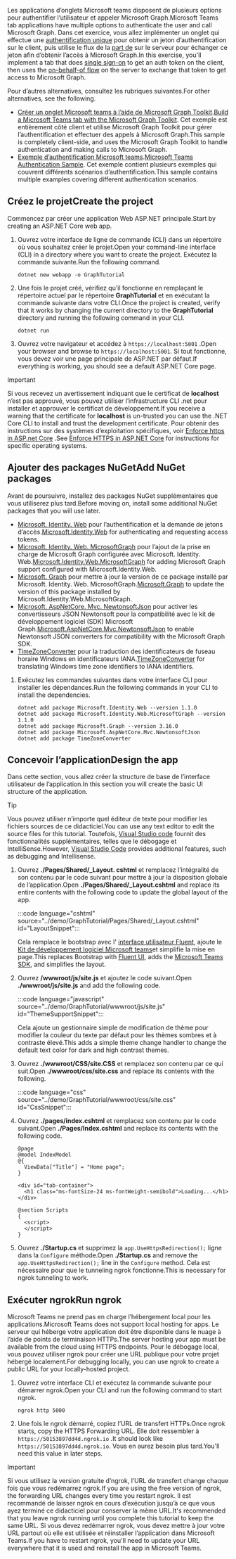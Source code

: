 <!-- markdownlint-disable MD002 MD041 -->

<span data-ttu-id="a364e-101">Les applications d’onglets Microsoft teams disposent de plusieurs options pour authentifier l’utilisateur et appeler Microsoft Graph.</span><span class="sxs-lookup"><span data-stu-id="a364e-101">Microsoft Teams tab applications have multiple options to authenticate the user and call Microsoft Graph.</span></span> <span data-ttu-id="a364e-102">Dans cet exercice, vous allez implémenter un onglet qui effectue une [authentification unique](/microsoftteams/platform/tabs/how-to/authentication/auth-aad-sso) pour obtenir un jeton d’authentification sur le client, puis utilise le flux de la [part de](/azure/active-directory/develop/v2-oauth2-on-behalf-of-flow) sur le serveur pour échanger ce jeton afin d’obtenir l’accès à Microsoft Graph.</span><span class="sxs-lookup"><span data-stu-id="a364e-102">In this exercise, you'll implement a tab that does [single sign-on](/microsoftteams/platform/tabs/how-to/authentication/auth-aad-sso) to get an auth token on the client, then uses the [on-behalf-of flow](/azure/active-directory/develop/v2-oauth2-on-behalf-of-flow) on the server to exchange that token to get access to Microsoft Graph.</span></span>

<span data-ttu-id="a364e-103">Pour d’autres alternatives, consultez les rubriques suivantes.</span><span class="sxs-lookup"><span data-stu-id="a364e-103">For other alternatives, see the following.</span></span>

- <span data-ttu-id="a364e-104">[Créer un onglet Microsoft teams à l’aide de Microsoft Graph Toolkit](/graph/toolkit/get-started/build-a-microsoft-teams-tab).</span><span class="sxs-lookup"><span data-stu-id="a364e-104">[Build a Microsoft Teams tab with the Microsoft Graph Toolkit](/graph/toolkit/get-started/build-a-microsoft-teams-tab).</span></span> <span data-ttu-id="a364e-105">Cet exemple est entièrement côté client et utilise Microsoft Graph Toolkit pour gérer l’authentification et effectuer des appels à Microsoft Graph.</span><span class="sxs-lookup"><span data-stu-id="a364e-105">This sample is completely client-side, and uses the Microsoft Graph Toolkit to handle authentication and making calls to Microsoft Graph.</span></span>
- <span data-ttu-id="a364e-106">[Exemple d’authentification Microsoft teams](https://github.com/OfficeDev/microsoft-teams-sample-auth-node).</span><span class="sxs-lookup"><span data-stu-id="a364e-106">[Microsoft Teams Authentication Sample](https://github.com/OfficeDev/microsoft-teams-sample-auth-node).</span></span> <span data-ttu-id="a364e-107">Cet exemple contient plusieurs exemples qui couvrent différents scénarios d’authentification.</span><span class="sxs-lookup"><span data-stu-id="a364e-107">This sample contains multiple examples covering different authentication scenarios.</span></span>

## <a name="create-the-project"></a><span data-ttu-id="a364e-108">Créez le projet</span><span class="sxs-lookup"><span data-stu-id="a364e-108">Create the project</span></span>

<span data-ttu-id="a364e-109">Commencez par créer une application Web ASP.NET principale.</span><span class="sxs-lookup"><span data-stu-id="a364e-109">Start by creating an ASP.NET Core web app.</span></span>

1. <span data-ttu-id="a364e-110">Ouvrez votre interface de ligne de commande (CLI) dans un répertoire où vous souhaitez créer le projet.</span><span class="sxs-lookup"><span data-stu-id="a364e-110">Open your command-line interface (CLI) in a directory where you want to create the project.</span></span> <span data-ttu-id="a364e-111">Exécutez la commande suivante.</span><span class="sxs-lookup"><span data-stu-id="a364e-111">Run the following command.</span></span>

    ```Shell
    dotnet new webapp -o GraphTutorial
    ```

1. <span data-ttu-id="a364e-112">Une fois le projet créé, vérifiez qu’il fonctionne en remplaçant le répertoire actuel par le répertoire **GraphTutorial** et en exécutant la commande suivante dans votre CLI.</span><span class="sxs-lookup"><span data-stu-id="a364e-112">Once the project is created, verify that it works by changing the current directory to the **GraphTutorial** directory and running the following command in your CLI.</span></span>

    ```Shell
    dotnet run
    ```

1. <span data-ttu-id="a364e-113">Ouvrez votre navigateur et accédez à `https://localhost:5001` .</span><span class="sxs-lookup"><span data-stu-id="a364e-113">Open your browser and browse to `https://localhost:5001`.</span></span> <span data-ttu-id="a364e-114">Si tout fonctionne, vous devez voir une page principale de ASP.NET par défaut.</span><span class="sxs-lookup"><span data-stu-id="a364e-114">If everything is working, you should see a default ASP.NET Core page.</span></span>

> [!IMPORTANT]
> <span data-ttu-id="a364e-115">Si vous recevez un avertissement indiquant que le certificat de **localhost** n’est pas approuvé, vous pouvez utiliser l’infrastructure CLI .net pour installer et approuver le certificat de développement.</span><span class="sxs-lookup"><span data-stu-id="a364e-115">If you receive a warning that the certificate for **localhost** is un-trusted you can use the .NET Core CLI to install and trust the development certificate.</span></span> <span data-ttu-id="a364e-116">Pour obtenir des instructions sur des systèmes d’exploitation spécifiques, voir [Enforce https in ASP.net Core](/aspnet/core/security/enforcing-ssl?view=aspnetcore-3.1) .</span><span class="sxs-lookup"><span data-stu-id="a364e-116">See [Enforce HTTPS in ASP.NET Core](/aspnet/core/security/enforcing-ssl?view=aspnetcore-3.1) for instructions for specific operating systems.</span></span>

## <a name="add-nuget-packages"></a><span data-ttu-id="a364e-117">Ajouter des packages NuGet</span><span class="sxs-lookup"><span data-stu-id="a364e-117">Add NuGet packages</span></span>

<span data-ttu-id="a364e-118">Avant de poursuivre, installez des packages NuGet supplémentaires que vous utiliserez plus tard.</span><span class="sxs-lookup"><span data-stu-id="a364e-118">Before moving on, install some additional NuGet packages that you will use later.</span></span>

- <span data-ttu-id="a364e-119">[Microsoft. Identity. Web](https://www.nuget.org/packages/Microsoft.Identity.Web/) pour l’authentification et la demande de jetons d’accès.</span><span class="sxs-lookup"><span data-stu-id="a364e-119">[Microsoft.Identity.Web](https://www.nuget.org/packages/Microsoft.Identity.Web/) for authenticating and requesting access tokens.</span></span>
- <span data-ttu-id="a364e-120">[Microsoft. Identity. Web. MicrosoftGraph](https://www.nuget.org/packages/Microsoft.Identity.Web.MicrosoftGraph/) pour l’ajout de la prise en charge de Microsoft Graph configurée avec Microsoft. Identity. Web.</span><span class="sxs-lookup"><span data-stu-id="a364e-120">[Microsoft.Identity.Web.MicrosoftGraph](https://www.nuget.org/packages/Microsoft.Identity.Web.MicrosoftGraph/) for adding Microsoft Graph support configured with Microsoft.Identity.Web.</span></span>
- <span data-ttu-id="a364e-121">[Microsoft. Graph](https://www.nuget.org/packages/Microsoft.Graph/) pour mettre à jour la version de ce package installé par Microsoft. Identity. Web. MicrosoftGraph.</span><span class="sxs-lookup"><span data-stu-id="a364e-121">[Microsoft.Graph](https://www.nuget.org/packages/Microsoft.Graph/) to update the version of this package installed by Microsoft.Identity.Web.MicrosoftGraph.</span></span>
- <span data-ttu-id="a364e-122">[Microsoft. AspNetCore. Mvc. NewtonsoftJson](https://www.nuget.org/packages/Microsoft.AspNetCore.Mvc.NewtonsoftJson/) pour activer les convertisseurs JSON Newtonsoft pour la compatibilité avec le kit de développement logiciel (SDK) Microsoft Graph.</span><span class="sxs-lookup"><span data-stu-id="a364e-122">[Microsoft.AspNetCore.Mvc.NewtonsoftJson](https://www.nuget.org/packages/Microsoft.AspNetCore.Mvc.NewtonsoftJson/) to enable Newtonsoft JSON converters for compatibility with the Microsoft Graph SDK.</span></span>
- <span data-ttu-id="a364e-123">[TimeZoneConverter](https://github.com/mj1856/TimeZoneConverter) pour la traduction des identificateurs de fuseau horaire Windows en identificateurs IANA.</span><span class="sxs-lookup"><span data-stu-id="a364e-123">[TimeZoneConverter](https://github.com/mj1856/TimeZoneConverter) for translating Windows time zone identifiers to IANA identifiers.</span></span>

1. <span data-ttu-id="a364e-124">Exécutez les commandes suivantes dans votre interface CLI pour installer les dépendances.</span><span class="sxs-lookup"><span data-stu-id="a364e-124">Run the following commands in your CLI to install the dependencies.</span></span>

    ```Shell
    dotnet add package Microsoft.Identity.Web --version 1.1.0
    dotnet add package Microsoft.Identity.Web.MicrosoftGraph --version 1.1.0
    dotnet add package Microsoft.Graph --version 3.16.0
    dotnet add package Microsoft.AspNetCore.Mvc.NewtonsoftJson
    dotnet add package TimeZoneConverter
    ```

## <a name="design-the-app"></a><span data-ttu-id="a364e-125">Concevoir l’application</span><span class="sxs-lookup"><span data-stu-id="a364e-125">Design the app</span></span>

<span data-ttu-id="a364e-126">Dans cette section, vous allez créer la structure de base de l’interface utilisateur de l’application.</span><span class="sxs-lookup"><span data-stu-id="a364e-126">In this section you will create the basic UI structure of the application.</span></span>

> [!TIP]
> <span data-ttu-id="a364e-127">Vous pouvez utiliser n’importe quel éditeur de texte pour modifier les fichiers sources de ce didacticiel.</span><span class="sxs-lookup"><span data-stu-id="a364e-127">You can use any text editor to edit the source files for this tutorial.</span></span> <span data-ttu-id="a364e-128">Toutefois, [Visual Studio code](https://code.visualstudio.com/) fournit des fonctionnalités supplémentaires, telles que le débogage et IntelliSense.</span><span class="sxs-lookup"><span data-stu-id="a364e-128">However, [Visual Studio Code](https://code.visualstudio.com/) provides additional features, such as debugging and Intellisense.</span></span>

1. <span data-ttu-id="a364e-129">Ouvrez **./Pages/Shared/_Layout. cshtml** et remplacez l’intégralité de son contenu par le code suivant pour mettre à jour la disposition globale de l’application.</span><span class="sxs-lookup"><span data-stu-id="a364e-129">Open **./Pages/Shared/_Layout.cshtml** and replace its entire contents with the following code to update the global layout of the app.</span></span>

    :::code language="cshtml" source="../demo/GraphTutorial/Pages/Shared/_Layout.cshtml" id="LayoutSnippet":::

    <span data-ttu-id="a364e-130">Cela remplace le bootstrap avec l' [interface utilisateur Fluent](https://developer.microsoft.com/fluentui), ajoute le [Kit de développement logiciel Microsoft teams](/javascript/api/overview/msteams-client)et simplifie la mise en page.</span><span class="sxs-lookup"><span data-stu-id="a364e-130">This replaces Bootstrap with [Fluent UI](https://developer.microsoft.com/fluentui), adds the [Microsoft Teams SDK](/javascript/api/overview/msteams-client), and simplifies the layout.</span></span>

1. <span data-ttu-id="a364e-131">Ouvrez **/wwwroot/js/site.js** et ajoutez le code suivant.</span><span class="sxs-lookup"><span data-stu-id="a364e-131">Open **./wwwroot/js/site.js** and add the following code.</span></span>

    :::code language="javascript" source="../demo/GraphTutorial/wwwroot/js/site.js" id="ThemeSupportSnippet":::

    <span data-ttu-id="a364e-132">Cela ajoute un gestionnaire simple de modification de thème pour modifier la couleur du texte par défaut pour les thèmes sombres et à contraste élevé.</span><span class="sxs-lookup"><span data-stu-id="a364e-132">This adds a simple theme change handler to change the default text color for dark and high contrast themes.</span></span>

1. <span data-ttu-id="a364e-133">Ouvrez **./wwwroot/CSS/site.CSS** et remplacez son contenu par ce qui suit.</span><span class="sxs-lookup"><span data-stu-id="a364e-133">Open **./wwwroot/css/site.css** and replace its contents with the following.</span></span>

    :::code language="css" source="../demo/GraphTutorial/wwwroot/css/site.css" id="CssSnippet":::

1. <span data-ttu-id="a364e-134">Ouvrez **./pages/index.cshtml** et remplacez son contenu par le code suivant.</span><span class="sxs-lookup"><span data-stu-id="a364e-134">Open **./Pages/Index.cshtml** and replace its contents with the following code.</span></span>

    ```cshtml
    @page
    @model IndexModel
    @{
      ViewData["Title"] = "Home page";
    }

    <div id="tab-container">
      <h1 class="ms-fontSize-24 ms-fontWeight-semibold">Loading...</h1>
    </div>

    @section Scripts
    {
      <script>
      </script>
    }
    ```

1. <span data-ttu-id="a364e-135">Ouvrez **./Startup.cs** et supprimez la `app.UseHttpsRedirection();` ligne dans la `Configure` méthode.</span><span class="sxs-lookup"><span data-stu-id="a364e-135">Open **./Startup.cs** and remove the `app.UseHttpsRedirection();` line in the `Configure` method.</span></span> <span data-ttu-id="a364e-136">Cela est nécessaire pour que le tunneling ngrok fonctionne.</span><span class="sxs-lookup"><span data-stu-id="a364e-136">This is necessary for ngrok tunneling to work.</span></span>

## <a name="run-ngrok"></a><span data-ttu-id="a364e-137">Exécuter ngrok</span><span class="sxs-lookup"><span data-stu-id="a364e-137">Run ngrok</span></span>

<span data-ttu-id="a364e-138">Microsoft Teams ne prend pas en charge l’hébergement local pour les applications.</span><span class="sxs-lookup"><span data-stu-id="a364e-138">Microsoft Teams does not support local hosting for apps.</span></span> <span data-ttu-id="a364e-139">Le serveur qui héberge votre application doit être disponible dans le nuage à l’aide de points de terminaison HTTPs.</span><span class="sxs-lookup"><span data-stu-id="a364e-139">The server hosting your app must be available from the cloud using HTTPS endpoints.</span></span> <span data-ttu-id="a364e-140">Pour le débogage local, vous pouvez utiliser ngrok pour créer une URL publique pour votre projet hébergé localement.</span><span class="sxs-lookup"><span data-stu-id="a364e-140">For debugging locally, you can use ngrok to create a public URL for your locally-hosted project.</span></span>

1. <span data-ttu-id="a364e-141">Ouvrez votre interface CLI et exécutez la commande suivante pour démarrer ngrok.</span><span class="sxs-lookup"><span data-stu-id="a364e-141">Open your CLI and run the following command to start ngrok.</span></span>

    ```Shell
    ngrok http 5000
    ```

1. <span data-ttu-id="a364e-142">Une fois le ngrok démarré, copiez l’URL de transfert HTTPs.</span><span class="sxs-lookup"><span data-stu-id="a364e-142">Once ngrok starts, copy the HTTPS Forwarding URL.</span></span> <span data-ttu-id="a364e-143">Elle doit ressembler à `https://50153897dd4d.ngrok.io` .</span><span class="sxs-lookup"><span data-stu-id="a364e-143">It should look like `https://50153897dd4d.ngrok.io`.</span></span> <span data-ttu-id="a364e-144">Vous en aurez besoin plus tard.</span><span class="sxs-lookup"><span data-stu-id="a364e-144">You'll need this value in later steps.</span></span>

> [!IMPORTANT]
> <span data-ttu-id="a364e-145">Si vous utilisez la version gratuite d’ngrok, l’URL de transfert change chaque fois que vous redémarrez ngrok.</span><span class="sxs-lookup"><span data-stu-id="a364e-145">If you are using the free version of ngrok, the forwarding URL changes every time you restart ngrok.</span></span> <span data-ttu-id="a364e-146">Il est recommandé de laisser ngrok en cours d’exécution jusqu’à ce que vous ayez terminé ce didacticiel pour conserver la même URL.</span><span class="sxs-lookup"><span data-stu-id="a364e-146">It's recommended that you leave ngrok running until you complete this tutorial to keep the same URL.</span></span> <span data-ttu-id="a364e-147">Si vous devez redémarrer ngrok, vous devez mettre à jour votre URL partout où elle est utilisée et réinstaller l’application dans Microsoft Teams.</span><span class="sxs-lookup"><span data-stu-id="a364e-147">If you have to restart ngrok, you'll need to update your URL everywhere that it is used and reinstall the app in Microsoft Teams.</span></span>
